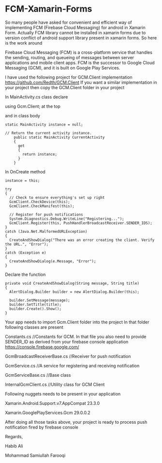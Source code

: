 # FCM-Xamarin-Forms
So many people have asked for convenient and efficient way of implementing FCM (Firebase Cloud Messaging) for android in Xamarin Form. Actually FCM library cannot be installed in xamarin forms due to version conflict of android support library present in xamarin forms. So here is the work around

Firebase Cloud Messaging (FCM) is a cross-platform service that handles the sending, routing, and queueing of messages between server applications and mobile client apps. FCM is the successor to Google Cloud Messaging (GCM), and it is built on Google Play Services.

I have used the following project for GCM.Client implementation https://github.com/Redth/GCM.Client
If you want a similar implementation in your project then copy the GCM.Client folder in your project

In MainActivity.cs class declare

using Gcm.Client; at the top

and in class body

    static MainActivity instance = null;

    // Return the current activity instance.
        public static MainActivity CurrentActivity
        {
          get
          {
            return instance;
          }
        }
In OnCreate method

    instance = this;

    try
    {
      // Check to ensure everything's set up right
      GcmClient.CheckDevice(this);
      GcmClient.CheckManifest(this);

      // Register for push notifications
      System.Diagnostics.Debug.WriteLine("Registering...");
      GcmClient.Register(this, PushHandlerBroadcastReceiver.SENDER_IDS);
    }
    catch (Java.Net.MalformedURLException)
    {
      CreateAndShowDialog("There was an error creating the client. Verify the URL.", "Error");
    }
    catch (Exception e)
    {
      CreateAndShowDialog(e.Message, "Error");
    }
Declare the function

    private void CreateAndShowDialog(String message, String title)
    {
      AlertDialog.Builder builder = new AlertDialog.Builder(this);

      builder.SetMessage(message);
      builder.SetTitle(title);
      builder.Create().Show();
    }

Your app needs to import Gcm.Client folder into the project
In that folder following classes are present

Constants.cs //Constants for GCM. In that file you also need to provide SENDER_ID as derived from your firebase console application
https://console.firebase.google.com/

GcmBroadcastReceiverBase.cs //Receiver for push notification

GcmService.cs //A service for registering and receiving notification

GcmServiceBase.cs //Base class

InternalGcmClient.cs //Utility class for GCM Client

Following nuggets needs to be present in your application

Xamarin.Android.Support.v7.AppCompat 23.3.0

Xamarin.GooglePlayServices.Gcm 29.0.0.2

After doing all those tasks above, your project is ready to process push notification fired by firebase console

Regards,

Habib Ali

Mohammad Samiullah Farooqi

